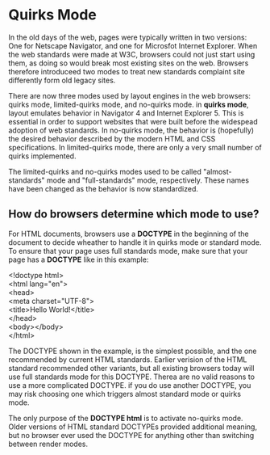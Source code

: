 # Quirks Mode

In the old days of the web, pages were typically written in two versions: One for Netscape Navigator, and one for Microsfot Internet Explorer. When the web standards were made at W3C, browsers could not just start using them, as doing so would break most existing sites on the web. Browsers therefore introduceed two modes to treat new standards complaint site differently form old legacy sites.

There are now three modes used by layout engines in the web browsers: quirks mode, limited-quirks mode, and no-quirks mode. in **quirks mode**, layout emulates behavior in Navigator 4 and Internet Explorer 5. This is essential in order to support websites that were built before the widespead adoption of web standards. In no-quirks mode, the behavior is (hopefully) the desired behavior described by the modern HTML and CSS specifications. In limited-quirks mode, there are only a very small number of quirks implemented.

The limited-quirks and no-quirks modes used to be called "almost-standards" mode and "full-standards" mode, respectively. These names have been changed as the behavior is now standardized.

## How do browsers determine which mode to use?

For HTML documents, browsers use a **DOCTYPE** in the beginning of the document to decide wheather to handle it in quirks mode or standard mode. To ensure that your page uses full standards mode, make sure that your page has a **DOCTYPE** like in this example:

&lt;!doctype html&gt;<br>
&lt;html lang="en"&gt;<br>
  &lt;head&gt;<br>
    &lt;meta charset="UTF-8"&gt;<br>
    &lt;title>Hello World!</title&gt;<br>
  &lt;/head&gt;<br>
  &lt;body&gt;&lt;/body&gt;<br>
&lt;/html&gt;<br>

The DOCTYPE shown in the example, is the simplest possible, and the one recommended by current HTML standards. Earlier verision of the HTML standard recommended other variants, but all existing browsers today will use full standards mode for this DOCTYPE. Therea are no valid reasons to use a more complicated DOCTYPE. if you do use another DOCTYPE, you may risk choosing one which triggers almost standard mode or quirks mode.

The only purpose of the **DOCTYPE html** is to activate no-quirks mode. Older versions of HTML standard DOCTYPEs provided additional meaning, but no browser ever used the DOCTYPE for anything other than switching between render modes.